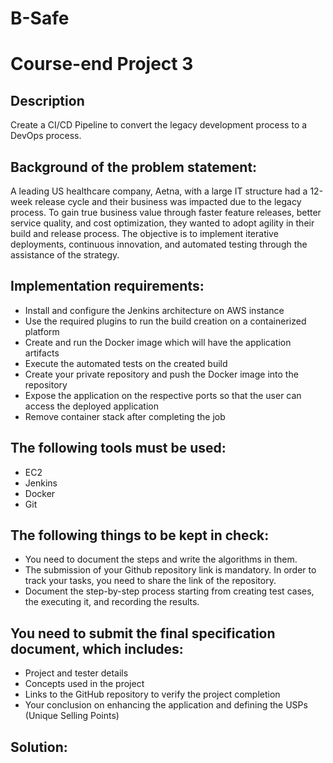 # B-Safe

# Course-end Project 3


## Description

Create a CI/CD Pipeline to convert the legacy development process to a DevOps process.

## Background of the problem statement:

A leading US healthcare company, Aetna, with a large IT structure had a 12-week release cycle and their business was impacted due to the legacy process. To gain
true business value through faster feature releases, better service quality, and cost optimization, they wanted to adopt agility in their build and release process.
The objective is to implement iterative deployments, continuous innovation, and automated testing through the assistance of the strategy.

## Implementation requirements:

- Install and configure the Jenkins architecture on AWS instance
- Use the required plugins to run the build creation on a containerized platform
- Create and run the Docker image which will have the application artifacts
- Execute the automated tests on the created build
- Create your private repository and push the Docker image into the repository
- Expose the application on the respective ports so that the user can access the deployed application
- Remove container stack after completing the job

## The following tools must be used:

- EC2
- Jenkins
- Docker
- Git

## The following things to be kept in check:

- You need to document the steps and write the algorithms in them.
- The submission of your Github repository link is mandatory. In order to track your tasks, you need to share the link of the repository.
- Document the step-by-step process starting from creating test cases, the executing it, and recording the results.

## You need to submit the final specification document, which includes:

- Project and tester details
- Concepts used in the project
- Links to the GitHub repository to verify the project completion
- Your conclusion on enhancing the application and defining the USPs (Unique Selling Points)

## Solution: 
